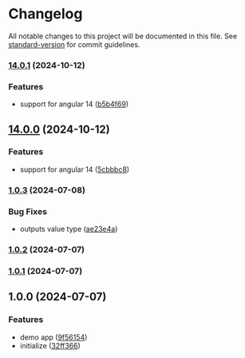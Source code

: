 # Changelog

All notable changes to this project will be documented in this file. See [standard-version](https://github.com/conventional-changelog/standard-version) for commit guidelines.

### [14.0.1](https://github.com/tuphan-27/ngx-lazy-directive/compare/v1.0.3...v14.0.1) (2024-10-12)


### Features

* support for angular 14 ([b5b4f69](https://github.com/tuphan-27/ngx-lazy-directive/commit/b5b4f69e72fa72b5210aca6b6b14946b5eb31400))

## [14.0.0](https://github.com/tuphan-27/ngx-lazy-directive/compare/v1.0.3...v14.0.0) (2024-10-12)


### Features

* support for angular 14 ([5cbbbc8](https://github.com/tuphan-27/ngx-lazy-directive/commit/5cbbbc835ba8b82b02f311f15756738ecef8b54b))

### [1.0.3](https://github.com/tuphan-27/ngx-lazy-directive/compare/v1.0.2...v1.0.3) (2024-07-08)


### Bug Fixes

* outputs value type ([ae23e4a](https://github.com/tuphan-27/ngx-lazy-directive/commit/ae23e4af38a2b3524c1b4b00c445ca8bf6e34edf))

### [1.0.2](https://github.com/tuphan-27/ngx-lazy-directive/compare/v1.0.1...v1.0.2) (2024-07-07)

### [1.0.1](https://github.com/tuphan-27/ngx-lazy-directive/compare/v1.0.0...v1.0.1) (2024-07-07)

## 1.0.0 (2024-07-07)


### Features

* demo app ([9f56154](https://github.com/tuphan-27/ngx-lazy-directive/commit/9f56154169bc1403af0c73e456cf651546620da2))
* initialize ([32ff366](https://github.com/tuphan-27/ngx-lazy-directive/commit/32ff3660c37a37e4c3f8f2dbd4d88730b73a0571))
